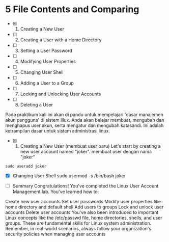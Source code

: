# 5 File Contents and Comparing

- [x] 1. Creating a New User  
- [ ] 2. Creating a User with a Home Directory  
- [ ] 3. Setting a User Password  
- [ ] 4. Modifying User Properties  
- [ ] 5. Changing User Shell  
- [ ] 6. Adding a User to a Group  
- [ ] 7. Locking and Unlocking User Accounts 
- [ ] 8. Deleting a User  


 Pada praktikum kali ini akan di pandu untuk mempelajari 'dasar manajemen akun pengguna' di sistem lilux. Anda akan belajar membuat, mengubah dan menghapus user akun, serta mengatur dan mengubah katasandi. Ini adalah ketrampilan dasar untuk sistem administrasi linux.
 
 
 - [x] 1. Creating a New User (membuat user baru)
    Let's start by creating a new user account named "joker".  membuat user dengan nama "joker"
```
sudo useradd joker
```

  - [x] Changing User Shell
sudo usermod -s /bin/bash joker

  - [ ]   Summary
Congratulations! You've completed the Linux User Account Management lab. You've learned how to:

Create new user accounts
Set user passwords
Modify user properties like home directory and default shell
Add users to groups
Lock and unlock user accounts
Delete user accounts
You've also been introduced to important Linux concepts like the /etc/passwd file, home directories, shells, and user groups. These are fundamental skills for Linux system administration. Remember, in real-world scenarios, always follow your organization's security policies when managing user accounts
